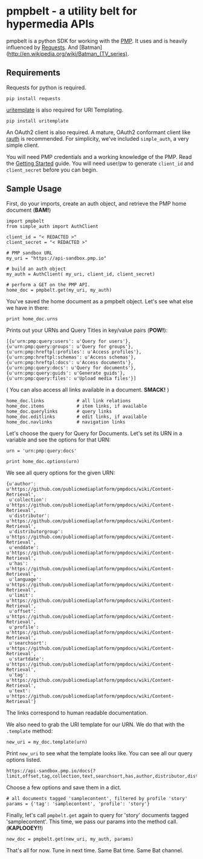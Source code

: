 pmpbelt - a utility belt for hypermedia APIs
=======

pmpbelt is a python SDK for working with the [PMP](http://docs.pmp.io). It uses and is heavily influenced by [Requests](http://docs.python-requests.org/en/latest/). And [Batman](http://en.wikipedia.org/wiki/Batman_(TV_series).

## Requirements

Requests for python is required. 

    pip install requests
    

[uritemplate](https://pypi.python.org/pypi/uritemplate) is also required for URI Templating.

    pip install uritemplate
    
An OAuth2 client is also required. A mature, OAuth2 conformant client like [rauth](https://github.com/litl/rauth) is recommended. For simplicity, we've included `simple_auth`, a very simple client.

You will need PMP credentials and a working knowledge of the PMP. Read the [Getting Started](https://github.com/publicmediaplatform/pmpdocs/wiki#getting-started) guide. You will need user/pw to generate `client_id` and `client_secret` before you can begin. 



## Sample Usage

First, do your imports, create an auth object, and retrieve the PMP home document (**BAM!**)


    import pmpbelt
    from simple_auth import AuthClient

    client_id = "< REDACTED >"
    client_secret = "< REDACTED >"
    
    # PMP sandbox URL
    my_uri = "https://api-sandbox.pmp.io"   
    
    # build an auth object
    my_auth = AuthClient( my_uri, client_id, client_secret)

    # perform a GET on the PMP API. 
    home_doc = pmpbelt.get(my_uri, my_auth)


You've saved the home document as a pmpbelt object. Let's see what else we have in there:

    print home_doc.urns
    
Prints out your URNs and Query Titles in key/value pairs (**POW!**):
    
    [{u'urn:pmp:query:users': u'Query for users'},
    {u'urn:pmp:query:groups': u'Query for groups'},
    {u'urn:pmp:hreftpl:profiles': u'Access profiles'},
    {u'urn:pmp:hreftpl:schemas': u'Access schemas'},
    {u'urn:pmp:hreftpl:docs': u'Access documents'},
    {u'urn:pmp:query:docs': u'Query for documents'},
    {u'urn:pmp:query:guids': u'Generate guids'},
    {u'urn:pmp:query:files': u'Upload media files'}]
    
( You can also access all links available in a document. **SMACK!** )

    home_doc.links            # all link relations
    home_doc.items            # item links, if available
    home_doc.querylinks       # query links
    home_doc.editlinks        # edit links, if available
    home_doc.navlinks         # navigation links
    
Let's choose the query for Query for Documents. Let's set its URN in a variable and see the options for that URN:
    
    urn = 'urn:pmp:query:docs' 

    print home_doc.options(urn)
    
We see all query options for the given URN:
    
    {u'author': u'https://github.com/publicmediaplatform/pmpdocs/wiki/Content-Retrieval',
     u'collection': u'https://github.com/publicmediaplatform/pmpdocs/wiki/Content-Retrieval',
     u'distributor': u'https://github.com/publicmediaplatform/pmpdocs/wiki/Content-Retrieval',
     u'distributorgroup': u'https://github.com/publicmediaplatform/pmpdocs/wiki/Content-Retrieval',
     u'enddate': u'https://github.com/publicmediaplatform/pmpdocs/wiki/Content-Retrieval',
     u'has': u'https://github.com/publicmediaplatform/pmpdocs/wiki/Content-Retrieval',
     u'language': u'https://github.com/publicmediaplatform/pmpdocs/wiki/Content-Retrieval',
     u'limit': u'https://github.com/publicmediaplatform/pmpdocs/wiki/Content-Retrieval',
     u'offset': u'https://github.com/publicmediaplatform/pmpdocs/wiki/Content-Retrieval',
     u'profile': u'https://github.com/publicmediaplatform/pmpdocs/wiki/Content-Retrieval',
     u'searchsort': u'https://github.com/publicmediaplatform/pmpdocs/wiki/Content-Retrieval',
     u'startdate': u'https://github.com/publicmediaplatform/pmpdocs/wiki/Content-Retrieval',
     u'tag': u'https://github.com/publicmediaplatform/pmpdocs/wiki/Content-Retrieval',
     u'text': u'https://github.com/publicmediaplatform/pmpdocs/wiki/Content-Retrieval'}
    
The links correspond to human readable documentation.

We also need to grab the URI template for our URN. We do that with the `.template` method:

    new_uri = my_doc.template(urn)
    
Print `new_uri` to see what the template looks like. You can see all our query options listed.

    https://api-sandbox.pmp.io/docs{?limit,offset,tag,collection,text,searchsort,has,author,distributor,distributorgroup,startdate,enddate,profile,language}


Choose a few options and save them in a dict.

    # all documents tagged 'samplecontent', filtered by profile 'story'
    params = {'tag': 'samplecontent', 'profile': 'story'}
    
Finally, let's call `pmpbelt.get` again to query for 'story' documents tagged 'samplecontent'. This time, we pass our params into the method call. (**KAPLOOEY!!**)

    new_doc = pmpbelt.get(new_uri, my_auth, params)

That's all for now. Tune in next time. Same Bat time. Same Bat channel.

    
    
    
    
